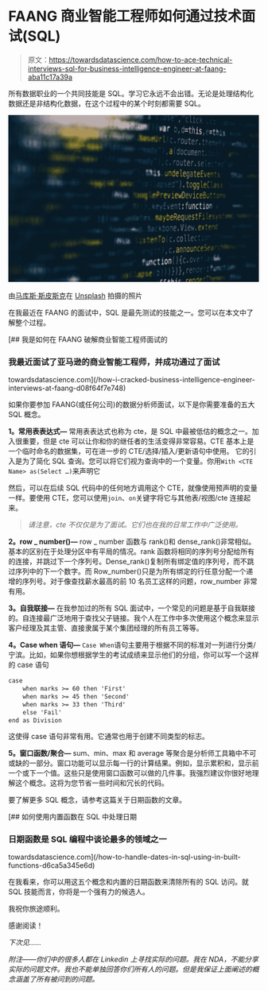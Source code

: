 # FAANG 商业智能工程师如何通过技术面试(SQL)

> 原文：<https://towardsdatascience.com/how-to-ace-technical-interviews-sql-for-business-intelligence-engineer-at-faang-aba11c17a39a>

所有数据职业的一个共同技能是 SQL。学习它永远不会出错。无论是处理结构化数据还是非结构化数据，在这个过程中的某个时刻都需要 SQL。

![](img/42d8cefbec7a11ed0e7bab1967cc1111.png)

由[马库斯·斯皮斯克](https://unsplash.com/@markusspiske?utm_source=medium&utm_medium=referral)在 [Unsplash](https://unsplash.com?utm_source=medium&utm_medium=referral) 拍摄的照片

在我最近在 FAANG 的面试中，SQL 是最先测试的技能之一。您可以在本文中了解整个过程。

[](/how-i-cracked-business-intelligence-engineer-interviews-at-faang-d08f64f7e748) [## 我是如何在 FAANG 破解商业智能工程师面试的

### 我最近面试了亚马逊的商业智能工程师，并成功通过了面试

towardsdatascience.com](/how-i-cracked-business-intelligence-engineer-interviews-at-faang-d08f64f7e748) 

如果你要参加 FAANG(或任何公司)的数据分析师面试，以下是你需要准备的五大 SQL 概念。

**1。常用表表达式—** 常用表表达式也称为 cte，是 SQL 中最被低估的概念之一。加入很重要，但是 cte 可以让你和你的继任者的生活变得非常容易。CTE 基本上是一个临时命名的数据集，可在进一步的 CTE/选择/插入/更新语句中使用。
它的引入是为了简化 SQL 查询。您可以将它们视为查询中的一个变量。你用`With <CTE Name> as(Select …)`来声明它

然后，可以在后续 SQL 代码中的任何地方调用这个 CTE，就像使用预声明的变量一样。要使用 CTE，您可以使用`join`、`on`关键字将它与其他表/视图/cte 连接起来。

> *请注意，cte 不仅仅是为了面试。它们也在我的日常工作中广泛使用。*

**2。row _ number()—** row _ number 函数与 rank()和 dense_rank()非常相似。基本的区别在于处理分区中有平局的情况。rank 函数将相同的序列号分配给所有的连接，并跳过下一个序列号。Dense_rank()复制所有绑定值的序列号，而不跳过序列中的下一个数字。而 Row_number()只是为所有绑定的行任意分配一个递增的序列号。对于像查找薪水最高的前 10 名员工这样的问题，row_number 非常有用。

**3。自我联接—** 在我参加过的所有 SQL 面试中，一个常见的问题是基于自我联接的。自连接最广泛地用于查找父子链接。我个人在工作中多次使用这个概念来显示客户经理及其主管、直接隶属于某个集团经理的所有员工等等。

**4。Case when 语句—** `Case When`语句主要用于根据不同的标准对一列进行分类/宁滨。比如，如果你想根据学生的考试成绩来显示他们的分组，你可以写一个这样的 case 语句

```
case
    when marks >= 60 then 'First'
    when marks >= 45 then 'Second'
    when marks >= 33 then 'Third'
    else 'Fail' 
end as Division
```

这使得 case 语句非常有用。它通常也用于创建不同类型的标志。

**5。窗口函数/聚合—** sum、min、max 和 average 等聚合是分析师工具箱中不可或缺的一部分。窗口功能可以显示每一行的计算结果。例如，显示累积和，显示前一个或下一个值。这些只是使用窗口函数可以做的几件事。我强烈建议你很好地理解这个概念。这将为您节省一些时间和冗长的代码。

要了解更多 SQL 概念，请参考这篇关于日期函数的文章。

[](/how-to-handle-dates-in-sql-using-in-built-functions-d6ca5a345e6d) [## 如何使用内置函数在 SQL 中处理日期

### 日期函数是 SQL 编程中谈论最多的领域之一

towardsdatascience.com](/how-to-handle-dates-in-sql-using-in-built-functions-d6ca5a345e6d) 

在我看来，你可以用这五个概念和内置的日期函数来清除所有的 SQL 访问。就 SQL 技能而言，你将是一个强有力的候选人。

我祝你旅途顺利。

感谢阅读！

*下次见……*

*附注——你们中的很多人都在 Linkedin 上寻找实际的问题。我在 NDA，不能分享实际的问题文件。我也不能单独回答你们所有人的问题。但是我保证上面阐述的概念涵盖了所有被问到的问题。*